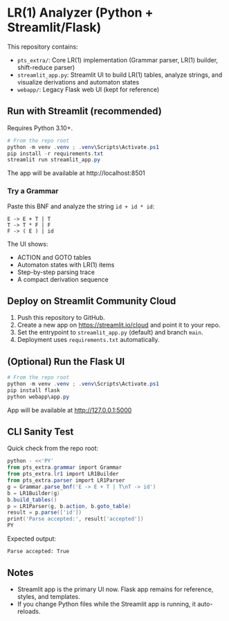 # LR(1) Analyzer (Python + Streamlit/Flask)

This repository contains:

- `pts_extra/`: Core LR(1) implementation (Grammar parser, LR(1) builder, shift-reduce parser)
- `streamlit_app.py`: Streamlit UI to build LR(1) tables, analyze strings, and visualize derivations and automaton states
- `webapp/`: Legacy Flask web UI (kept for reference)

## Run with Streamlit (recommended)

Requires Python 3.10+.

```powershell
# From the repo root
python -m venv .venv ; .venv\Scripts\Activate.ps1
pip install -r requirements.txt
streamlit run streamlit_app.py
```

The app will be available at http://localhost:8501

### Try a Grammar
Paste this BNF and analyze the string `id + id * id`:

```
E -> E + T | T
T -> T * F | F
F -> ( E ) | id
```

The UI shows:
- ACTION and GOTO tables
- Automaton states with LR(1) items
- Step-by-step parsing trace
- A compact derivation sequence

## Deploy on Streamlit Community Cloud

1. Push this repository to GitHub.
2. Create a new app on https://streamlit.io/cloud and point it to your repo.
3. Set the entrypoint to `streamlit_app.py` (default) and branch `main`.
4. Deployment uses `requirements.txt` automatically.

## (Optional) Run the Flask UI

```powershell
# From the repo root
python -m venv .venv ; .venv\Scripts\Activate.ps1
pip install flask
python webapp\app.py
```

App will be available at http://127.0.0.1:5000

## CLI Sanity Test
Quick check from the repo root:

```powershell
python - <<'PY'
from pts_extra.grammar import Grammar
from pts_extra.lr1 import LR1Builder
from pts_extra.parser import LR1Parser
g = Grammar.parse_bnf('E -> E + T | T\nT -> id')
b = LR1Builder(g)
b.build_tables()
p = LR1Parser(g, b.action, b.goto_table)
result = p.parse(['id'])
print('Parse accepted:', result['accepted'])
PY
```

Expected output:

```
Parse accepted: True
```

## Notes
- Streamlit app is the primary UI now. Flask app remains for reference, styles, and templates.
- If you change Python files while the Streamlit app is running, it auto-reloads.
